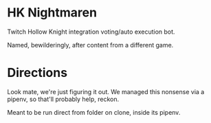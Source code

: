 HK Nightmaren
=============

Twitch Hollow Knight integration voting/auto execution bot.

Named, bewilderingly, after content from a different game.

Directions
==========

Look mate, we're just figuring it out. We managed this nonsense via a pipenv, so that'll probably help, reckon.

Meant to be run direct from folder on clone, inside its pipenv.